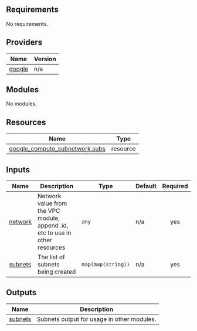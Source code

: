 <!-- BEGIN_TF_DOCS -->
## Requirements

No requirements.

## Providers

| Name | Version |
|------|---------|
| <a name="provider_google"></a> [google](#provider\_google) | n/a |

## Modules

No modules.

## Resources

| Name | Type |
|------|------|
| [google_compute_subnetwork.subs](https://registry.terraform.io/providers/hashicorp/google/latest/docs/resources/compute_subnetwork) | resource |

## Inputs

| Name | Description | Type | Default | Required |
|------|-------------|------|---------|:--------:|
| <a name="input_network"></a> [network](#input\_network) | Network value from the VPC module, append .id, etc to use in other resources | `any` | n/a | yes |
| <a name="input_subnets"></a> [subnets](#input\_subnets) | The list of subnets being created | `map(map(string))` | n/a | yes |

## Outputs

| Name | Description |
|------|-------------|
| <a name="output_subnets"></a> [subnets](#output\_subnets) | Subnets output for usage in other modules. |
<!-- END_TF_DOCS -->